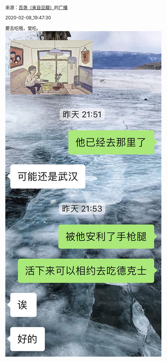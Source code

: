 来源：[百盏（来自豆瓣）](https://www.douban.com/people/hongshulin/)的[广播](https://www.douban.com/people/hongshulin/status/2798557924/)


2020-02-08_19:47:30


要去吃哦，堂吃。
![](./pic/2020-02-08_19:47:30-百盏的广播1.jpg)  

